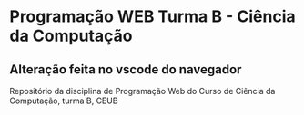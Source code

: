 # Programação WEB Turma B - Ciência da Computação

## Alteração feita no vscode do navegador

Repositório da disciplina de Programação Web do Curso de Ciência da Computação, turma B, CEUB
